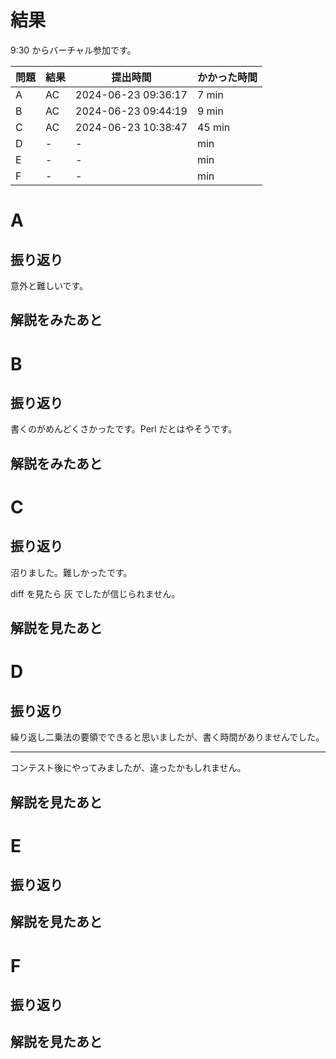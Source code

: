 # 結果

9:30 からバーチャル参加です。

| 問題 | 結果 | 提出時間            | かかった時間 |
|------|------|---------------------|--------------|
| A    | AC   | 2024-06-23 09:36:17 | 7 min        |
| B    | AC   | 2024-06-23 09:44:19 | 9 min        |
| C    | AC   | 2024-06-23 10:38:47 | 45 min       |
| D    | -    | -                   |    min       |
| E    | -    | -                   |    min       |
| F    | -    | -                   |    min       |

# A

## 振り返り

意外と難しいです。

## 解説をみたあと

# B

## 振り返り

書くのがめんどくさかったです。Perl だとはやそうです。

## 解説をみたあと

# C

## 振り返り

沼りました。難しかったです。

diff を見たら 灰 でしたが信じられません。

## 解説を見たあと

# D

## 振り返り

繰り返し二乗法の要領でできると思いましたが、書く時間がありませんでした。

---

コンテスト後にやってみましたが、違ったかもしれません。

## 解説を見たあと

# E

## 振り返り

## 解説を見たあと

# F

## 振り返り

## 解説を見たあと
